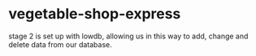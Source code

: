 # vegetable-shop-express

stage 2 is set up with lowdb, allowing us in this way to add, change and delete data from our database.
